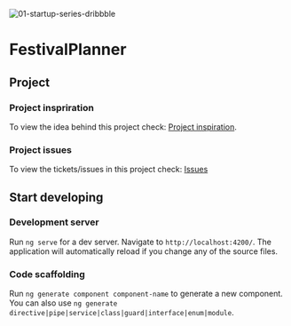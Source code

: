 ![01-startup-series-dribbble](https://user-images.githubusercontent.com/43666923/191464472-29613f1a-6a0e-4acf-8420-798d98cbb5ea.gif)

# FestivalPlanner

## Project

### Project inspriration

To view the idea behind this project check: [Project inspiration](https://github.com/RenoMuijsenberg/S3-Festival-Planner-Angular/wiki).

### Project issues

To view the tickets/issues in this project check: [Issues](https://github.com/users/RenoMuijsenberg/projects/1)

## Start developing

### Development server

Run `ng serve` for a dev server. Navigate to `http://localhost:4200/`. The application will automatically reload if you change any of the source files.

### Code scaffolding

Run `ng generate component component-name` to generate a new component. You can also use `ng generate directive|pipe|service|class|guard|interface|enum|module`.
